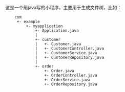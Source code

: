 这是一个用java写的小程序，主要用于生成文件树，比如：

        com
         +- example
             +- myapplication
                 +- Application.java
                 |
                 +- customer
                 |   +- Customer.java
                 |   +- CustomerController.java
                 |   +- CustomerService.java
                 |   +- CustomerRepository.java
                 |
                 +- order
                     +- Order.java
                     +- OrderController.java
                     +- OrderService.java
                     +- OrderRepository.java
             
